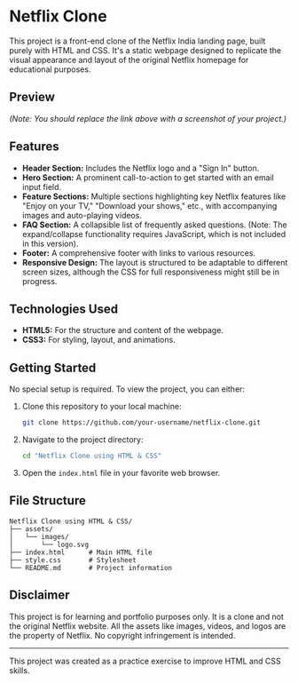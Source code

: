 # Netflix Clone

This project is a front-end clone of the Netflix India landing page, built purely with HTML and CSS. It's a static webpage designed to replicate the visual appearance and layout of the original Netflix homepage for educational purposes.

## Preview

 
*(Note: You should replace the link above with a screenshot of your project.)*

## Features

*   **Header Section:** Includes the Netflix logo and a "Sign In" button.
*   **Hero Section:** A prominent call-to-action to get started with an email input field.
*   **Feature Sections:** Multiple sections highlighting key Netflix features like "Enjoy on your TV," "Download your shows," etc., with accompanying images and auto-playing videos.
*   **FAQ Section:** A collapsible list of frequently asked questions. (Note: The expand/collapse functionality requires JavaScript, which is not included in this version).
*   **Footer:** A comprehensive footer with links to various resources.
*   **Responsive Design:** The layout is structured to be adaptable to different screen sizes, although the CSS for full responsiveness might still be in progress.

## Technologies Used

*   **HTML5:** For the structure and content of the webpage.
*   **CSS3:** For styling, layout, and animations.

## Getting Started

No special setup is required. To view the project, you can either:

1.  Clone this repository to your local machine:
    ```bash
    git clone https://github.com/your-username/netflix-clone.git
    ```
2.  Navigate to the project directory:
    ```bash
    cd "Netflix Clone using HTML & CSS"
    ```
3.  Open the `index.html` file in your favorite web browser.

## File Structure

```
Netflix Clone using HTML & CSS/
├── assets/
│   └── images/
│       └── logo.svg
├── index.html      # Main HTML file
├── style.css       # Stylesheet
└── README.md       # Project information
```

## Disclaimer

This project is for learning and portfolio purposes only. It is a clone and not the original Netflix website. All the assets like images, videos, and logos are the property of Netflix. No copyright infringement is intended.

---

This project was created as a practice exercise to improve HTML and CSS skills.